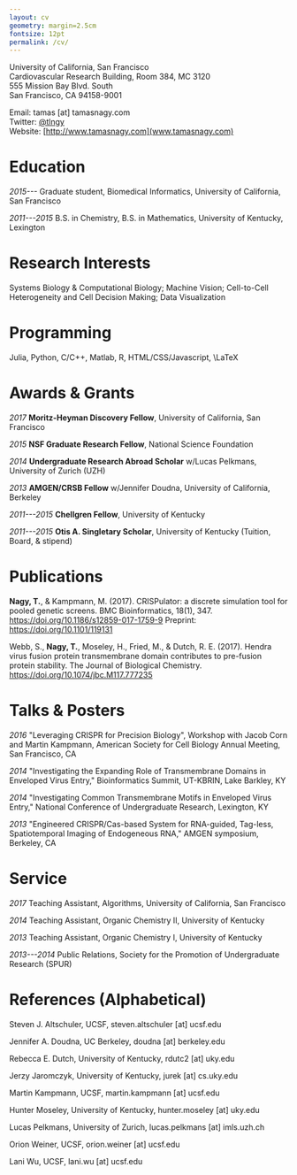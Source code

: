 ```yaml
---
layout: cv
geometry: margin=2.5cm
fontsize: 12pt
permalink: /cv/
---
```


University of California, San Francisco \
Cardiovascular Research Building, Room 384, MC 3120\
555 Mission Bay Blvd. South\
San Francisco, CA 94158-9001


Email: tamas [at] tamasnagy.com\
Twitter: [\@tlngy](https://twitter.com/tlngy)\
Website: [http://www.tamasnagy.com](www.tamasnagy.com)



# Education

*2015---*    Graduate student, Biomedical Informatics, University of
California, San Francisco

*2011---2015* B.S. in Chemistry, B.S. in Mathematics, University of
Kentucky, Lexington


# Research Interests

Systems Biology & Computational Biology; Machine Vision; Cell-to-Cell
Heterogeneity and Cell Decision Making; Data Visualization

# Programming

Julia, Python, C/C++, Matlab, R, HTML/CSS/Javascript, \LaTeX

# Awards & Grants

*2017* **Moritz-Heyman Discovery Fellow**, University of California, San Francisco

*2015* **NSF Graduate Research Fellow**, National Science Foundation

*2014* **Undergraduate Research Abroad Scholar** w/Lucas Pelkmans,
University of Zurich (UZH)

*2013* **AMGEN/CRSB Fellow** w/Jennifer Doudna, University of
California, Berkeley

*2011---2015* **Chellgren Fellow**, University of Kentucky

*2011---2015* **Otis A. Singletary Scholar**, University of Kentucky
(Tuition, Board, & stipend)


# Publications

**Nagy, T.**, & Kampmann, M. (2017). CRISPulator: a discrete simulation tool for pooled genetic screens. BMC Bioinformatics, 18(1), 347. <https://doi.org/10.1186/s12859-017-1759-9> Preprint: <https://doi.org/10.1101/119131>

Webb, S., **Nagy, T.**, Moseley, H., Fried, M., & Dutch, R. E. (2017). Hendra virus fusion protein transmembrane domain contributes to pre-fusion protein stability. The Journal of Biological Chemistry. <https://doi.org/10.1074/jbc.M117.777235>

# Talks & Posters

*2016* "Leveraging CRISPR for Precision Biology", Workshop with Jacob Corn and
Martin Kampmann, American Society for Cell Biology Annual Meeting, San Francisco,
CA

*2014* "Investigating the Expanding Role of Transmembrane Domains in
Enveloped Virus Entry," Bioinformatics Summit, UT-KBRIN, Lake Barkley, KY

*2014* "Investigating Common Transmembrane Motifs in Enveloped Virus
Entry," National Conference of Undergraduate Research, Lexington, KY

*2013* "Engineered CRISPR/Cas-based System for RNA-guided, Tag-less,
Spatiotemporal Imaging of Endogeneous RNA," AMGEN symposium, Berkeley, CA


# Service

*2017* Teaching Assistant, Algorithms, University of California, San Francisco

*2014* Teaching Assistant, Organic Chemistry II, University of Kentucky

*2013* Teaching Assistant, Organic Chemistry I, University of Kentucky

*2013---2014* Public Relations, Society for the Promotion of Undergraduate Research (SPUR)


# References (Alphabetical)

Steven J. Altschuler, UCSF, steven.altschuler [at] ucsf.edu

Jennifer A. Doudna, UC Berkeley, doudna [at] berkeley.edu

Rebecca E. Dutch, University of Kentucky, rdutc2 [at] uky.edu

Jerzy Jaromczyk, University of Kentucky, jurek [at] cs.uky.edu

Martin Kampmann, UCSF, martin.kampmann [at] ucsf.edu

Hunter Moseley, University of Kentucky, hunter.moseley [at] uky.edu

Lucas Pelkmans, University of Zurich, lucas.pelkmans [at] imls.uzh.ch

Orion Weiner, UCSF, orion.weiner [at] ucsf.edu

Lani Wu, UCSF, lani.wu [at] ucsf.edu
